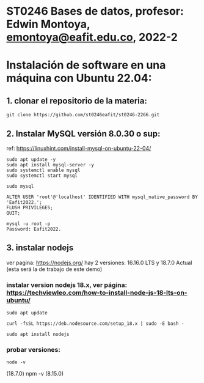 # ST0246 Bases de datos, profesor: Edwin Montoya, emontoya@eafit.edu.co, 2022-2
#
# Instalación de software en una máquina con Ubuntu 22.04:

## 1. clonar el repositorio de la materia:

    git clone https://github.com/st0246eafit/st0246-2266.git
  
## 2. Instalar MySQL versión 8.0.30 o sup:

ref: https://linuxhint.com/install-mysql-on-ubuntu-22-04/

    sudo apt update -y
    sudo apt install mysql-server -y
    sudo systemctl enable mysql
    sudo systemctl start mysql

    sudo mysql

    ALTER USER 'root'@'localhost' IDENTIFIED WITH mysql_native_password BY 'Eafit2022.';
    FLUSH PRIVILEGES;
    QUIT;

    mysql -u root -p
    Password: Eafit2022.

## 3. instalar nodejs

ver pagina: https://nodejs.org/
hay 2 versiones: 16.16.0 LTS y 18.7.0 Actual (esta será la de trabajo de este demo)

### instalar version nodejs 18.x, ver página: https://techviewleo.com/how-to-install-node-js-18-lts-on-ubuntu/

    sudo apt update

    curl -fsSL https://deb.nodesource.com/setup_18.x | sudo -E bash -

    sudo apt install nodejs

### probar versiones:

    node -v
(18.7.0)
    npm -v
(8.15.0)